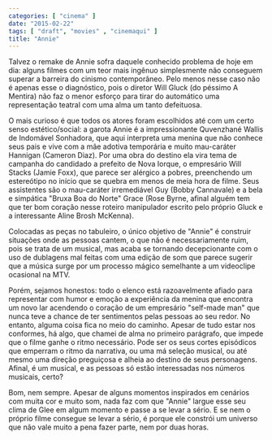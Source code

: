 ```yaml
---
categories: [ "cinema" ]
date: "2015-02-22"
tags: [ "draft", "movies" , "cinemaqui" ]
title: "Annie"
---
```

Talvez o remake de Annie sofra daquele conhecido problema de hoje em
dia: alguns filmes com um teor mais ingênuo simplesmente não conseguem
superar a barreira do cinismo contemporâneo. Pelo menos nesse caso não
é apenas esse o diagnóstico, pois o diretor Will Gluck (do péssimo
A Mentira) não faz o menor esforço para tirar do automático uma
representação teatral com uma alma um tanto defeituosa.

O mais curioso é que todos os atores foram escolhidos até com um
certo senso estético/social: a garota Annie é a impressionante
Quvenzhané Wallis de Indomável Sonhadora, que aqui interpreta uma
menina que não conhece seus pais e vive com a mãe adotiva temporária
e muito mau-caráter Hannigan (Cameron Diaz). Por uma obra do destino
ela vira tema de campanha do candidado a prefeito de Nova Iorque, o
empresário Will Stacks (Jamie Foxx), que parece ser alérgico a pobres,
preenchendo um estereótipo no início que se quebra em menos de meia
hora de filme. Seus assistentes são o mau-caráter irremediável Guy
(Bobby Cannavale) e a bela e simpática "Bruxa Boa do Norte" Grace (Rose
Byrne, afinal alguém tem que ter bom coração nesse roteiro manipulador
escrito pelo próprio Gluck e a interessante Aline Brosh McKenna).

Colocadas as peças no tabuleiro, o único objetivo de "Annie"
é construir situações onde as pessoas cantem, o que não é
necessariamente ruim, pois se trata de um musical, mas acaba se tornando
decepcionante com o uso de dublagens mal feitas com uma edição de som
que parece sugerir que a música surge por um processo mágico semelhante
a um videoclipe ocasional na MTV.

Porém, sejamos honestos: todo o elenco está razoavelmente afiado para
representar com humor e emoção a experiência da menina que encontra um
novo lar acendendo o coração de um empresário "self-made man" que nunca
teve a chance de ter sentimentos pelas pessoas ao seu redor. No entanto,
alguma coisa fica no meio do caminho. Apesar de tudo estar nos conformes,
há algo, que chamei de alma no primeiro parágrafo, que impede que o
filme ganhe o ritmo necessário. Pode ser os seus cortes episódicos que
emperram o ritmo da narrativa, ou uma má seleção musical, ou até mesmo
uma direção preguiçosa e alheia ao destino de seus personagens. Afinal,
é um musical, e as pessoas só estão interessadas nos números musicais,
certo?

Bom, nem sempre. Apesar de alguns momentos inspirados em cenários com
muita cor e muito som, nada faz com que "Annie" largue esse seu clima de
Glee em algum momento e passe a se levar a sério. E se nem o próprio
filme consegue se levar a sério, é porque ele constrói um universo
que não vale muito a pena fazer parte, nem por duas horas.
